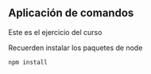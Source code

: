 ## Aplicación de comandos


Este es el ejercicio del curso


Recuerden instalar los paquetes de node

```
npm install
```
